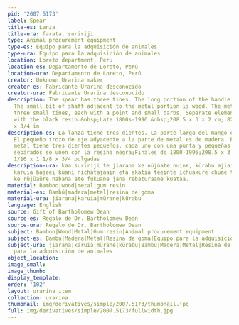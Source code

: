 ```yaml
---
pid: '2007.5173'
label: Spear
title-es: Lanza
title-ura: farata, suririji
type: Animal procurement equipment
type-es: Equipo para la adquisición de animales
type-ura: Equipo para la adquisición de animales
location: Loreto department, Peru
location-es: Departamento de Loreto, Perú
location-ura: Departamento de Loreto, Perú
creator: Unknown Urarina maker
creator-es: Fabricante Urarina desconocido
creator-ura: Fabricante Urarina desconocido
description: The spear has three tines. The long portion of the handle is bamboo.
  The small bit of shaft adjacent to the metal portion is wood. The metal end has
  three small tines, each with a point and small barbs. Separate elements are joined
  with the black resin.&nbsp;Late 1800s-1996.&nbsp;208.5 x 3 x 2 cm; 82 1/16 x 1 1/8
  x 3/4 in
description-es: La lanza tiene tres dientes. La parte larga del mango es de bambú.
  El pequeño trozo de eje adyacente a la parte de metal es de madera. El extremo de
  metal tiene tres dientes pequeños, cada uno con una punta y pequeñas púas. Los elementos
  separados se unen con la resina negra;Finales de 1800-1996;208.5 x 3 x 2 cm; 82
  1/16 x 1 1/8 x 3/4 pulgadas
description-ura: kaa suririji te jiarana ke nüjüate nuine, kürabu ajiaiin, teeü teein,
  karuia bajeei küani nichatajaain eta akatia teeinte ichuaküre chuae takaainte mürane
  ke rüjüaüre nabana ate fukuane jana rebaturaane kuataa.
material: Bamboo|wood|metal|gum resin
material-es: Bambú|madera|metal|resina de goma
material-ura: jiarana|karuia|mürane|kürabu
language: English
source: Gift of Bartholomew Dean
source-es: Regalo de Dr. Bartholomew Dean
source-ura: Regalo de Dr. Bartholomew Dean
subject: Bamboo|Wood|Metal|Gum resin|Animal procurement equipment
subject-es: Bambú|Madera|Metal|Resina de goma|Equipo para la adquisición de animales
subject-ura: jiarana|karuia|mürane|kürabu|Bambú|Madera|Metal|Resina de goma|Equipo
  para la adquisición de animales
object_location:
image_small:
image_thumb:
display_template:
order: '102'
layout: urarina_item
collection: urarina
thumbnail: img/derivatives/simple/2007.5173/thumbnail.jpg
full: img/derivatives/simple/2007.5173/fullwidth.jpg
---
```

